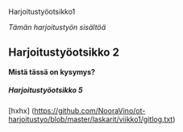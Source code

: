 Harjoitustyöotsikko1

*Tämän harjoitustyön sisältöä* 

## Harjoitustyöotsikko 2

**Mistä tässä on kysymys?**
 
##### Harjoitustyöotsikko 5

[hxhx] (https://github.com/NooraVino/ot-harjoitustyo/blob/master/laskarit/viikko1/gitlog.txt)
